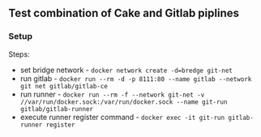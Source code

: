 ## Test combination of Cake and Gitlab piplines

### Setup
Steps: 
* set bridge network - `docker network create -d=bredge git-net`
* run gitlab -  `docker run --rm -d -p 8111:80 --name gitlab --network git net gitlab/gitlab-ce`
* run runner - `docker run --rm -f --network git-net -v //var/run/docker.sock:/var/run/docker.sock --name git-run gitlab/gitlab-runner`
* execute runner register command - `docker exec -it git-run gitlab-runner register`
